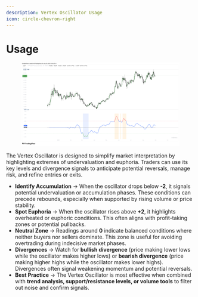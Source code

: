 ```yaml
---
description: Vertex Oscillator Usage
icon: circle-chevron-right
---
```


# Usage

<figure><img src="../../.gitbook/assets/docs-vertex-oscillator-002.png" alt=""><figcaption></figcaption></figure>

The Vertex Oscillator is designed to simplify market interpretation by highlighting extremes of undervaluation and euphoria. Traders can use its key levels and divergence signals to anticipate potential reversals, manage risk, and refine entries or exits.

* **Identify Accumulation** → When the oscillator drops below **-2**, it signals potential undervaluation or accumulation phases. These conditions can precede rebounds, especially when supported by rising volume or price stability.
* **Spot Euphoria** → When the oscillator rises above **+2**, it highlights overheated or euphoric conditions. This often aligns with profit-taking zones or potential pullbacks.
* **Neutral Zone** → Readings around **0** indicate balanced conditions where neither buyers nor sellers dominate. This zone is useful for avoiding overtrading during indecisive market phases.
* **Divergences** → Watch for **bullish divergence** (price making lower lows while the oscillator makes higher lows) or **bearish divergence** (price making higher highs while the oscillator makes lower highs). Divergences often signal weakening momentum and potential reversals.
* **Best Practice** → The Vertex Oscillator is most effective when combined with **trend analysis, support/resistance levels, or volume tools** to filter out noise and confirm signals.
